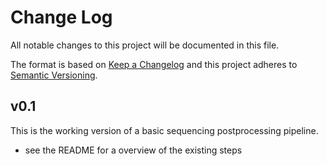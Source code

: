 # Change Log

All notable changes to this project will be documented in this file.

The format is based on [Keep a Changelog](http://keepachangelog.com/)
and this project adheres to [Semantic Versioning](http://semver.org/).

## v0.1

This is the working version of a basic sequencing postprocessing pipeline.

- see the README for a overview of the existing steps
